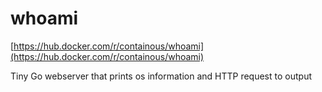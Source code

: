 # whoami

[https://hub.docker.com/r/containous/whoami](https://hub.docker.com/r/containous/whoami)

Tiny Go webserver that prints os information and HTTP request to output
